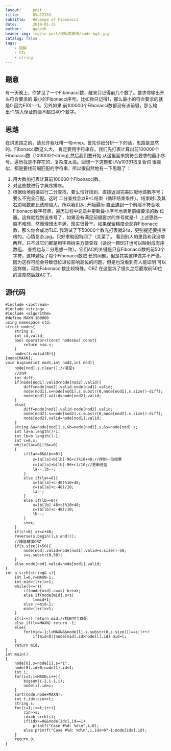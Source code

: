 ```yaml
---
layout:     post
title:      UVa12333
subtitle:   Revenge of Fibonacci
date:       2019-01-25
author:     qwqcxh
header-img: img/in-post/模板类壁纸/code-bg4.jpg
catalog: false
tags:
    - 题解
    - STL
    - string
---
```


## 题意

有一天晚上，你梦见了一个Fibonacci数，醒来只记得前几个数了。要求你输出开头符合要求的
最小的Fibonacci序号。比如你只记得1，那么最小的符合要求的就是0.因为F(0)==1。另外如果
前100000个Fibonacci数都没有该前缀，那么输出-1.输入保证前缀不超过40个数字。

## 思路

在讲思路之前，请允许我吐槽一句mmp。首先仔细分析一下的话，思路是显然的。Fibonacci数这么大，
肯定要用字符串存。我们先打表计算出前100000个Fibonacci数（100000个string),然后我们要开始
从这里面来挑符合要求的最小序号。遍历找是不存在的，复杂度太高。回想一下这题和UVa10391找复合词
很类似，都是要找前缀匹配的字符串，所以很自然地有一下思路了：
1. 用大数加打表计算前100000个Fibonacci数。
2. 对这些数进行字典序排序。
3. 根据给地前缀进行二分查找，要么恰好找到，直接返回完美匹配地该数序号；要么不完全匹配。这时
   二分查找会以R<L结束（循环结束条件）。结束时L及其右边地数都比该前缀大，所以我们从L开始遍历
   直至遇到一个前缀不符合地Fibonacci数字符串，遍历过程中记录并更新最小序号地满足前缀要求的数
   位置。这样就找到该序号了，如果没有满足前缀要求的序号就是-1.
上述思路一般不难想，然而理想太丰满，现实很骨干。如果保留精度全部存Fibonacci数，那么你会成功TLE.
我测试了下50000个数光打表就24s，更别提还要排序啥的。心情复杂.jpg。只好求助因特网了（太菜了。
看到别人的思路和我没啥两样，只不过它们都是用字典树来方便查找（话说一颗BST也可以映射成有序数组，
查找也与二分思想一致）。它们AC的关键是只存Fibonacci数的前50个字符，这样避免了每个Fibonacci数贼
长的问题。但是其实这样做并不严谨，因为这样可能会导致低位进位影响高位的问题。但是也没看到有人能证明
可以这样做，可能Fabonacci数比较特殊。ORZ
在这里坑了很久之后截取前50位的进度然后就AC了。

## 源代码

```
#include <iostream>
#include <string>
#include <algorithm>
#define MAXN 100000
using namespace std;
struct nodes{
    string s;
    int id,valid;
    bool operator<(const nodes&a) const{
        return s<a.s;
    }
    nodes():valid(0){}
}node[MAXN];
void bigsum(int nod1,int nod2,int nod){
    node[nod].s.clear();//清空s
    //对齐
    int diff;
    if(node[nod1].valid<node[nod2].valid){
        diff=node[nod2].valid-node[nod1].valid;
        node[nod1].s=node[nod1].s.substr(0,node[nod1].s.size()-diff);
        node[nod1].valid=node[nod2].valid;
    }
    else{
        diff=node[nod1].valid-node[nod2].valid;
        node[nod2].s=node[nod2].s.substr(0,node[nod2].s.size()-diff);
        node[nod2].valid=node[nod1].valid;
    }
    string &a=node[nod1].s,&b=node[nod2].s,&s=node[nod].s;
    int la=a.length()-1;
	int lb=b.length()-1;
	int c=0,x;
	while(la>=0||lb>=0)
	{
		if(la>=0&&lb>=0){
			x=(a[la]+b[lb]-96+c)%10+48;//得到一位结果
			c=(a[la]+b[lb]-96+c)/10;//更新进位
			la--;lb--;
		}
		else if(la>=0){
            x=(a[la]+c-48)%10+48;
			c=(a[la]+c-48)/10;
			la--;
		}
		else if(lb>=0){
			x=(b[lb]-48+c)%10+48;
			c=(b[lb]+c-48)/10;
			lb--;
		}
		s+=x;
	}
	if(c!=0) s+=c+48;
    reverse(s.begin(),s.end());
    //降低精度ORZ
    if(s.size()>50){
        node[nod].valid=node[nod1].valid+s.size()-50;
        s=s.substr(0,50);
    }
    else node[nod].valid=node[nod1].valid;
}
int b_srch(string& s){
    int l=0,r=MAXN-1;
    int mid=(l+r)>>1;
    while(l<=r){
        if(node[mid].s==s) break;
        else if(node[mid].s<s)
            l=mid+1;
        else r=mid-1;
        mid=(l+r)>>1;
    }
    if(l<=r) return mid;//找到完全匹配
    else if(l>=MAXN) return -1;
    else{
        for(mid=-1;l<MAXN&&node[l].s.substr(0,s.size())==s;l++)
            if(mid<0||node[mid].id>node[l].id) mid=l;
    }
    return mid;
}
int main()
{
    node[0].s=node[1].s="1";
    node[0].id=0;node[1].id=1;
    int i;
    for(i=2;i<MAXN;i++){
        bigsum(i-2,i-1,i);
        node[i].id=i;
    }
    sort(node,node+MAXN);
    int t,idx;cin>>t;
    string s;
    for(i=1;i<=t;i++){
        cin>>s;
        idx=b_srch(s);
        if(idx>=0&&node[idx].id==1)
            printf("Case #%d: %d\n",i,0);
        else printf("Case #%d: %d\n",i,idx<0?-1:node[idx].id);
    }
    return 0;
}
```
